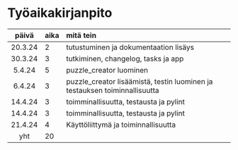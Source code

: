 # Työaikakirjanpito

| päivä | aika | mitä tein  |
| :----:|:-----| :-----|
| 20.3.24 | 2    | tutustuminen ja dokumentaation lisäys |
| 30.3.24 | 3    | tutkiminen, changelog, tasks ja app |
| 5.4.24 | 5    | puzzle_creator luominen |
| 6.4.24 | 3    | puzzle_creator lisäämistä, testin luominen ja testauksen toiminnallisuutta|
| 14.4.24 | 3    | toimminallisuutta, testausta ja pylint|
| 14.4.24 | 3    | toimminallisuutta, testausta ja pylint|
| 21.4.24 | 4    | Käyttöliittymä ja toiminnallisuutta|
| yht | 20    | |
